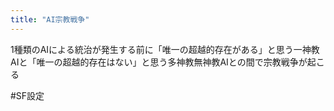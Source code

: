```yaml
---
title: "AI宗教戦争"
---
```


1種類のAIによる統治が発生する前に「唯一の超越的存在がある」と思う一神教AIと「唯一の超越的存在はない」と思う多神教無神教AIとの間で宗教戦争が起こる

#SF設定
